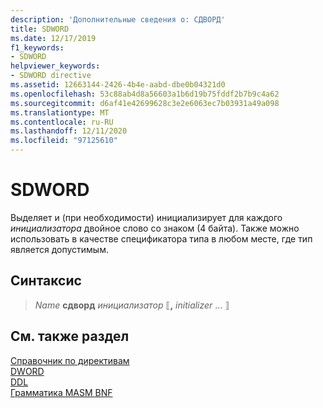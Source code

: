 ```yaml
---
description: 'Дополнительные сведения о: СДВОРД'
title: SDWORD
ms.date: 12/17/2019
f1_keywords:
- SDWORD
helpviewer_keywords:
- SDWORD directive
ms.assetid: 12663144-2426-4b4e-aabd-dbe0b04321d0
ms.openlocfilehash: 53c88ab4d8a56603a1b6d19b75fddf2b7b9c4a62
ms.sourcegitcommit: d6af41e42699628c3e2e6063ec7b03931a49a098
ms.translationtype: MT
ms.contentlocale: ru-RU
ms.lasthandoff: 12/11/2020
ms.locfileid: "97125610"
---
```

# <a name="sdword"></a>SDWORD

Выделяет и (при необходимости) инициализирует для каждого *инициализатора* двойное слово со знаком (4 байта). Также можно использовать в качестве спецификатора типа в любом месте, где тип является допустимым.

## <a name="syntax"></a>Синтаксис

> *Name* **сдворд** *инициализатор* ⟦__,__ *initializer* ... ⟧

## <a name="see-also"></a>См. также раздел

[Справочник по директивам](directives-reference.md)\
[DWORD](dword.md)\
[DDL](dd.md)\
[Грамматика MASM BNF](masm-bnf-grammar.md)
